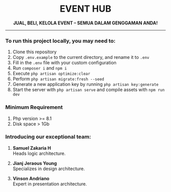 <h1 style="text-align: center; text-transform: uppercase"> Event Hub</h1>
<p style="text-align: center; font-weight: bold; text-transform: uppercase;">Jual, Beli, Kelola Event – Semua dalam Genggaman Anda!</p>
<hr style="">

### To run this project locally, you may need to:
1. Clone this repository
2. Copy `.env.example` to the current directory, and rename it to `.env`
3. Fill in the `.env` file with your custom configuration
4. Run `composer i` and `npm i`
5. Execute `php artisan optimize:clear`
6. Perform `php artisan migrate:fresh --seed`
7. Generate a new application key by running `php artisan key:generate`
8. Start the server with `php artisan serve` and compile assets with `npm run dev`

### Minimum Requirement
1. Php version >= 8.1
2. Disk space > 1Gb


### Introducing our exceptional team:
1. **Samuel Zakaria H**
   <br>
   Heads logic architecture.

2. **Jianj Jeraous Young**
   <br>
   Specializes in design architecture.

3. **Vinson Andriano**
   <br>
   Expert in presentation architecture.
